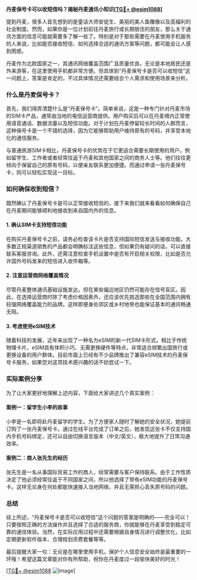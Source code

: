 **丹麦保号卡可以收短信吗？揭秘丹麦通讯小知识[[TG💪+ @esim1088](https://t.me/s/esim1088)]**

提到丹麦，很多人首先想到的是童话大师安徒生、美丽的美人鱼雕像以及高福利的社会制度。然而，如果你是一位计划前往丹麦旅行或长期居住的朋友，那么关于通讯方面的信息可能就需要多了解一些了。特别是对于那些需要在丹麦使用手机服务的人来说，比如能否接收短信、如何选择合适的通讯方案等问题，都可能会让人感到困惑。

丹麦作为北欧国家之一，其通讯网络覆盖范围广且质量优良。无论是本地居民还是外来游客，在这里使用手机都非常方便。但具体到“丹麦保号卡是否可以收短信”这一问题上，答案是肯定的，不过具体情况还需要结合个人需求和使用场景来分析。

### 什么是丹麦保号卡？

首先，我们得弄清楚什么是“丹麦保号卡”。简单来说，这是一种专门针对丹麦市场的SIM卡产品，通常由当地的电信运营商提供。用户购买后可以在丹麦境内正常使用语音通话、数据流量以及短信功能。对于计划在丹麦停留较长时间的人群而言，这种保号卡是一个不错的选择，因为它能够帮助用户维持原有的号码，并享受本地化的通信服务。

与普通旅游SIM卡相比，丹麦保号卡的优势在于它更适合需要长期使用的用户。例如留学生、工作者或者经常往返于丹麦和其他国家之间的商务人士等。他们往往更倾向于保留自己的原有号码，以便亲友联系更加便捷。而通过申请一张丹麦保号卡，则可以轻松实现这一目标。

### 如何确保收到短信？

既然确认了丹麦保号卡是可以正常接收短信的，接下来我们就来看看如何确保自己在丹麦期间能够顺利地接收到来自国内外的信息。

#### 1. 确认SIM卡支持短信功能

在购买丹麦保号卡之前，请务必检查该卡片是否支持国际短信发送与接收功能。大多数正规渠道销售的产品都会明确标注这些信息，但如果仍有疑问的话，可以直接联系客服咨询。此外，还需注意检查手机设置中是否有开启相关权限，比如是否允许国外号码发来的短信进入收件箱等。

#### 2. 注意运营商网络覆盖情况

尽管丹麦整体通讯基础设施发达，但在某些偏远地区仍然可能存在信号盲区。因此，在选择运营商时除了考虑价格因素外，还应该优先挑选那些在全国范围内拥有较强网络覆盖能力的品牌。这样即便身处郊区或乡村地带也能保证基本的通讯畅通无阻。

#### 3. 考虑使用eSIM技术

随着科技的发展，近年来出现了一种名为eSIM的新一代SIM卡形式。相比于传统物理卡片，eSIM具有体积小巧、无需更换硬件等特点，非常适合频繁出国旅行或更换设备的用户群体。目前市面上已经有不少品牌推出了兼容eSIM技术的丹麦保号卡服务，如果您对这项技术感兴趣的话不妨尝试一下。

### 实际案例分享

为了让大家更好地理解上述内容，下面给大家讲述几个真实案例：

#### 案例一：留学生小李的故事

小李是一名即将赴丹麦留学的学生。为了方便家人随时了解她的安全状况，她提前订购了一张丹麦保号卡。通过在线平台完成了订单之后，她发现这张卡不仅支持国内手机号码绑定，还可以自由切换语言版本（中文/英文），极大地提升了日常沟通效率。

#### 案例二：商人张先生的经历

张先生是一名从事国际贸易工作的商人，经常需要与客户保持联系。由于工作性质决定了他必须经常往返于不同国家之间，所以他选择了带有eSIM功能的丹麦保号卡。这样无论身在何处都能快速接入当地网络，并且无需担心丢失原号码的问题。

### 总结

综上所述，“丹麦保号卡是否可以收短信”这个问题的答案是明确的——完全可以！只要按照正确的方法操作并且选择了合适的服务商，你就能够在丹麦享受到稳定可靠的通信体验。当然，在实际应用过程中还需要根据自身情况进行调整优化，比如定期更新软件版本、合理规划资费套餐等等。

最后提醒大家一句：无论是在哪里使用手机，保护个人信息安全始终是最重要的一环哦！希望这篇文章能对你有所帮助，祝你在丹麦度过一段愉快美好的时光！

[[TG💪+ @esim1088](https://t.me/s/esim1088) ![Image](https://i.postimg.cc/4NQfJmqS/Snipaste-2025-05-13-00-14-12.png)]